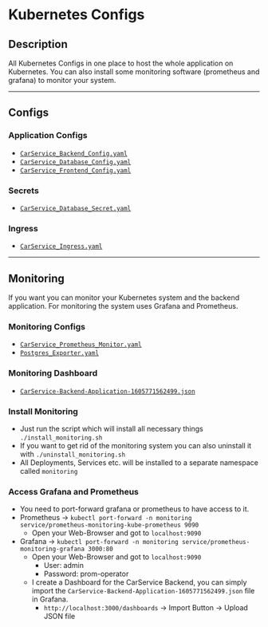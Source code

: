 # Kubernetes Configs

## Description 
All Kubernetes Configs in one place to host the whole application on Kubernetes.
You can also install some monitoring software (prometheus and grafana) to monitor your system. 

---

## Configs
### Application Configs
- [``CarService_Backend_Config.yaml``](./CarService_Backend_Config.yaml)
- [``CarService_Database_Config.yaml``](./CarService_Database_Config.yaml)
- [``CarService_Frontend_Config.yaml``](./CarService_Frontend_Config.yaml)

### Secrets
- [``CarService_Database_Secret.yaml``](./CarService_Database_Secret.yaml)

### Ingress
- [``CarService_Ingress.yaml``](./CarService_Ingress.yaml)

---

## Monitoring
If you want you can monitor your Kubernetes system and the backend application.
For monitoring the system uses Grafana and Prometheus.


### Monitoring Configs
- [``CarService_Prometheus_Monitor.yaml``](./CarService_Prometheus_Monitor.yaml)
- [``Postgres_Exporter.yaml``](./Postgres_Exporter.yaml)
### Monitoring Dashboard
- [``CarService-Backend-Application-1605771562499.json``](./CarService-Backend-Application-1605771562499.json)

### Install Monitoring
- Just run the script which will install all necessary things ``./install_monitoring.sh``
- If you want to get rid of the monitoring system you can also uninstall it with ``./uninstall_monitoring.sh``
- All Deployments, Services etc. will be installed to a separate namespace called ``monitoring``

### Access Grafana and Prometheus
- You need to port-forward grafana or prometheus to have access to it.
- Prometheus -> ``kubectl port-forward -n monitoring service/prometheus-monitoring-kube-prometheus 9090``
  - Open your Web-Browser and got to ``localhost:9090``
- Grafana -> ``kubectl port-forward -n monitoring service/prometheus-monitoring-grafana 3000:80``
  - Open your Web-Browser and got to ``localhost:9090``
    - User: admin
    - Password: prom-operator
  - I create a Dashboard for the CarService Backend, you can simply import the ``CarService-Backend-Application-1605771562499.json`` file in Grafana.
    - ``http://localhost:3000/dashboards`` -> Import Button -> Upload JSON file

